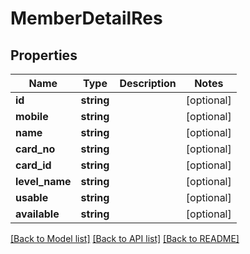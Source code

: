 # MemberDetailRes

## Properties
Name | Type | Description | Notes
------------ | ------------- | ------------- | -------------
**id** | **string** |  | [optional] 
**mobile** | **string** |  | [optional] 
**name** | **string** |  | [optional] 
**card_no** | **string** |  | [optional] 
**card_id** | **string** |  | [optional] 
**level_name** | **string** |  | [optional] 
**usable** | **string** |  | [optional] 
**available** | **string** |  | [optional] 

[[Back to Model list]](../README.md#documentation-for-models) [[Back to API list]](../README.md#documentation-for-api-endpoints) [[Back to README]](../README.md)


